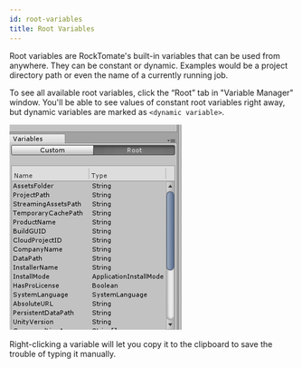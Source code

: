 ```yaml
---
id: root-variables
title: Root Variables
---
```


Root variables are RockTomate's built-in variables that can be used from anywhere. They can be constant or dynamic. Examples would be a project directory path or even the name of a currently running job.

To see all available root variables, click the “Root” tab in "Variable Manager" window. You'll be able to see values of constant root variables right away, but dynamic variables are marked as `<dynamic variable>`.

![](/assets/variables/root-variables.png)

Right-clicking a variable will let you copy it to the clipboard to save the trouble of typing it manually.